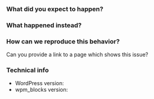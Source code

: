 ### What did you expect to happen?

### What happened instead?

### How can we reproduce this behavior?

Can you provide a link to a page which shows this issue?

### Technical info
* WordPress version:
* wpm_blocks version:
